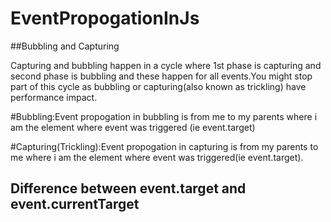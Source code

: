 # EventPropogationInJs

##Bubbling and Capturing

Capturing and bubbling happen in a cycle where 1st phase is capturing and second phase is bubbling and these happen for all events.You might stop part of this cycle as 
bubbling or capturing(also known as trickling) have performance impact.

#Bubbling:Event propogation in bubbling is from me  to my parents where i am the element where event was triggered (ie event.target)

#Capturing(Trickling):Event propogation in capturing is from my parents to me where i am the element where event was triggered(ie event.target).

## Difference between event.target and event.currentTarget


